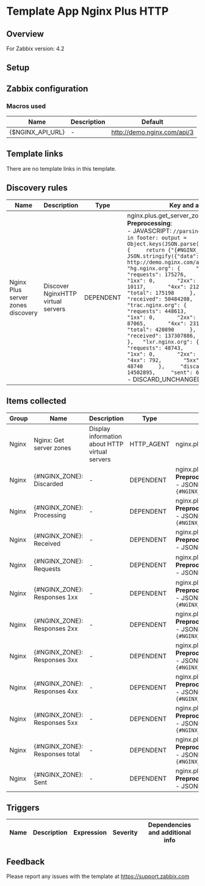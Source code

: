 
# Template App Nginx Plus HTTP

## Overview

For Zabbix version: 4.2  

## Setup


## Zabbix configuration


### Macros used

|Name|Description|Default|
|----|-----------|-------|
|{$NGINX_API_URL}|-|http://demo.nginx.com/api/3|

## Template links

There are no template links in this template.

## Discovery rules

|Name|Description|Type|Key and additional info|
|----|-----------|----|----|
|Nginx Plus server zones discovery|Discover NginxHTTP virtual servers|DEPENDENT|nginx.plus.get_server_zones.discovery</br>**Preprocessing**:</br> - JAVASCRIPT: `//parsing NGINX plus output like in footer: output = Object.keys(JSON.parse(value)).map(function(zone){     return {"{#NGINX_ZONE}": zone} }) return JSON.stringify({"data": output}) /* http://demo.nginx.com/api/3/http/server_zones {   "hg.nginx.org": {     "processing": 0,     "requests": 175276,     "responses": {       "1xx": 0,       "2xx": 162948,       "3xx": 10117,       "4xx": 2125,       "5xx": 8,       "total": 175198     },     "discarded": 78,     "received": 50484208,     "sent": 7356417338   },   "trac.nginx.org": {     "processing": 7,     "requests": 448613,     "responses": {       "1xx": 0,       "2xx": 305562,       "3xx": 87065,       "4xx": 23136,       "5xx": 5127,       "total": 420890     },     "discarded": 27716,     "received": 137307886,     "sent": 3989556941   },   "lxr.nginx.org": {     "processing": 0,     "requests": 48743,     "responses": {       "1xx": 0,       "2xx": 47132,       "3xx": 97,       "4xx": 792,       "5xx": 719,       "total": 48740     },     "discarded": 3,     "received": 14502895,     "sent": 6756762274   } } */ `</br> - DISCARD_UNCHANGED_HEARTBEAT: `1h`|

## Items collected

|Group|Name|Description|Type|Key and additional info|
|-----|----|-----------|----|---------------------|
|Nginx|Nginx: Get server zones|Display information about HTTP virtual servers|HTTP_AGENT|nginx.plus.get_server_zones|
|Nginx|{#NGINX_ZONE}: Discarded|-|DEPENDENT|nginx.plus.discarded[{#NGINX_ZONE}]</br>**Preprocessing**:</br> - JSONPATH: `$["{#NGINX_ZONE}"].discarded`|
|Nginx|{#NGINX_ZONE}: Processing|-|DEPENDENT|nginx.plus.processing[{#NGINX_ZONE}]</br>**Preprocessing**:</br> - JSONPATH: `$["{#NGINX_ZONE}"].processing`|
|Nginx|{#NGINX_ZONE}: Received|-|DEPENDENT|nginx.plus.received[{#NGINX_ZONE}]</br>**Preprocessing**:</br> - JSONPATH: `$["{#NGINX_ZONE}"].received`|
|Nginx|{#NGINX_ZONE}: Requests|-|DEPENDENT|nginx.plus.requests[{#NGINX_ZONE}]</br>**Preprocessing**:</br> - JSONPATH: `$["{#NGINX_ZONE}"].requests`|
|Nginx|{#NGINX_ZONE}: Responses 1xx|-|DEPENDENT|nginx.plus.responses.1xx[{#NGINX_ZONE}]</br>**Preprocessing**:</br> - JSONPATH: `$["{#NGINX_ZONE}"].responses.1xx`|
|Nginx|{#NGINX_ZONE}: Responses 2xx|-|DEPENDENT|nginx.plus.responses.2xx[{#NGINX_ZONE}]</br>**Preprocessing**:</br> - JSONPATH: `$["{#NGINX_ZONE}"].responses.2xx`|
|Nginx|{#NGINX_ZONE}: Responses 3xx|-|DEPENDENT|nginx.plus.responses.3xx[{#NGINX_ZONE}]</br>**Preprocessing**:</br> - JSONPATH: `$["{#NGINX_ZONE}"].responses.3xx`|
|Nginx|{#NGINX_ZONE}: Responses 4xx|-|DEPENDENT|nginx.plus.responses.4xx[{#NGINX_ZONE}]</br>**Preprocessing**:</br> - JSONPATH: `$["{#NGINX_ZONE}"].responses.4xx`|
|Nginx|{#NGINX_ZONE}: Responses 5xx|-|DEPENDENT|nginx.plus.responses.5xx[{#NGINX_ZONE}]</br>**Preprocessing**:</br> - JSONPATH: `$["{#NGINX_ZONE}"].responses.5xx`|
|Nginx|{#NGINX_ZONE}: Responses total|-|DEPENDENT|nginx.plus.responses.total[{#NGINX_ZONE}]</br>**Preprocessing**:</br> - JSONPATH: `$["{#NGINX_ZONE}"].responses.total`|
|Nginx|{#NGINX_ZONE}: Sent|-|DEPENDENT|nginx.plus.sent[{#NGINX_ZONE}]</br>**Preprocessing**:</br> - JSONPATH: `$["{#NGINX_ZONE}"].sent`|

## Triggers

|Name|Description|Expression|Severity|Dependencies and additional info|
|----|-----------|----|----|----|

## Feedback

Please report any issues with the template at https://support.zabbix.com

